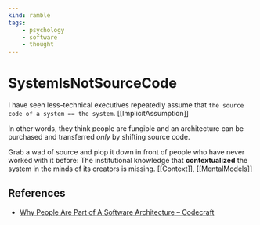 ```yaml
---
kind: ramble
tags: 
    - psychology
    - software
    - thought
---
```


# SystemIsNotSourceCode

I have seen less-technical executives repeatedly assume that `the source code of a system == the system`. \[\[ImplicitAssumption]]

In other words, they think people are fungible and an architecture can be purchased and transferred *only* by shifting source code.

Grab a wad of source and plop it down in front of people who have never worked with it before: The institutional knowledge that **contextualized** the system in the minds of its creators is missing.
\[\[Context]], \[\[MentalModels]]

## References

- [Why People Are Part of A Software Architecture – Codecraft](https://codecraft.co/2008/06/25/why-people-are-part-of-a-software-architecture)
